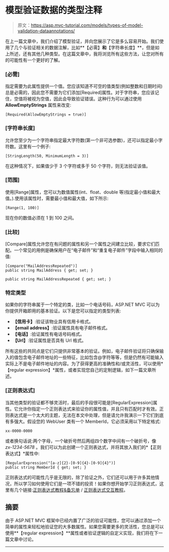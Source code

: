 # 模型验证数据的类型注释

> 原文：<https://asp.mvc-tutorial.com/models/types-of-model-validation-dataannotations/>

在上一篇文章中，我们介绍了模型验证，并向您展示了它是多么容易开始。我们使用了几个与验证相关的数据注解，比如**【必需】**和**【字符串长度】**，但是如上所述，还有其他几种类型。在这篇文章中，我将浏览所有这些方法，让您对所有的可能性有一个更好的了解。

### [必需]

指定需要为此属性提供一个值。您应该知道不可空的值类型(例如整数和日期时间)总是必需的，因此您不需要为它们添加[Required]属性。对于字符串，您应该记住，空值将被视为空值，因此会导致验证错误。这种行为可以通过使用 **AllowEmptyStrings** 属性来改变:

```
[Required(AllowEmptyStrings = true)]
```

### [字符串长度]

允许您至少为一个字符串指定最大字符数(第一个非可选参数)，还可以指定最小字符数。这里有一个例子:

<input type="hidden" name="IL_IN_ARTICLE">

```
[StringLength(50, MinimumLength = 3)]
```

在这种情况下，如果值少于 3 个字符或多于 50 个字符，则无法验证该值。

### [范围]

使用[Range]属性，您可以为数值属性(int、float、double 等)指定最小值和最大值。).使用该属性时，需要最小值和最大值，如下所示:

```
[Range(1, 100)]
```

现在你的数值必须在 1 到 100 之间。

### [比较]

[Compare]属性允许您在有问题的属性和另一个属性之间建立比较，要求它们匹配。一个常见的用例是确保用户在“电子邮件”和“重复电子邮件”字段中输入相同的值:

```
[Compare("MailAddressRepeated")]
public string MailAddress { get; set; }

public string MailAddressRepeated { get; set; }
```

### 特定类型

如果你的字符串属于一个特定的类，比如一个电话号码，ASP.NET MVC 可以为你提供开箱即用的基本验证。以下是您可以指定的类型列表:

*   **【信用卡】**:验证该物业具有信用卡格式。
*   **【email address】**:验证属性具有电子邮件格式。
*   **【电话】**:验证属性有电话号码格式。
*   **【Url】**:验证属性是否具有 Url 格式。

所有这些的共同点是它们只提供非常基本的验证。例如，电子邮件验证将只确保输入的值包含电子邮件地址的一些特征，比如包含@字符等等，但是仍然有可能输入实际上不是电子邮件地址的内容。为了获得更高的准确性和/或灵活性，可以使用*【regular expression】*属性，或者实现您自己的定制逻辑，如下一篇文章所述。

### [正则表达式]

当其他类型的验证都不够灵活时，最后的手段很可能是[RegularExpression]属性。它允许你指定一个正则表达式来验证你的属性值，并且只有匹配时才有效。正则表达式是一个太大的主题，无法在本文中处理，但是请允许我演示一下它们到底有多强大。假设您的 WebUser 类有一个 MemberId，它必须采用以下特定格式:

```
xx-0000-0000
```

或者换句话说:两个字母，一个破折号然后两组四个数字中间有一个破折号，像 *zx-1234-5678* 。我们可以为此创建一个正则表达式，并将其放入我们的*【正则表达式】*属性中:

```
[RegularExpression("[a-z]{2}-[0-9]{4}-[0-9]{4}")]
public string MemberId { get; set; }
```

正则表达式的可能性几乎是无限的，除了验证之外，它们还可以用于许多其他情况，所以学习如何使用它们是一项不错的投资！如果你想开始学习正则表达式，这里有几个链接:[正则表达式教程&备忘单](https://medium.com/factory-mind/regex-tutorial-a-simple-cheatsheet-by-examples-649dc1c3f285) / [正则表达式交互教程](https://regexone.com/)。

## 摘要

由于 ASP.NET MVC 框架中已经内置了广泛的验证可能性，您可以通过添加一个简单的属性来轻松地验证您的大多数属性。如果您需要更多的灵活性，您总是可以使用**【regular expression】**属性或者验证逻辑的自定义实现，我们将在下一篇文章中讨论。

* * *